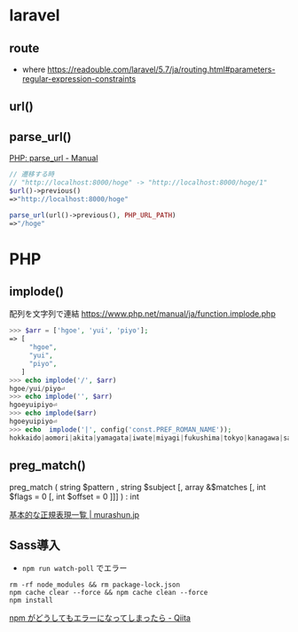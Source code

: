 # laravel
## route
- where
https://readouble.com/laravel/5.7/ja/routing.html#parameters-regular-expression-constraints

## url()

## parse_url()
[PHP: parse_url - Manual](https://www.php.net/manual/ja/function.parse-url.php)

```php
// 遷移する時
// "http://localhost:8000/hoge" -> "http://localhost:8000/hoge/1"
$url()->previous()
=>"http://localhost:8000/hoge"

parse_url(url()->previous(), PHP_URL_PATH)
=>"/hoge"
```


# PHP
## implode()
配列を文字列で連結
https://www.php.net/manual/ja/function.implode.php
```php
>>> $arr = ['hgoe', 'yui', 'piyo'];
=> [
     "hgoe",
     "yui",
     "piyo",
   ]
>>> echo implode('/', $arr)
hgoe/yui/piyo⏎
>>> echo implode('', $arr)
hgoeyuipiyo⏎
>>> echo implode($arr)
hgoeyuipiyo⏎
>>> echo  implode('|', config('const.PREF_ROMAN_NAME'));
hokkaido|aomori|akita|yamagata|iwate|miyagi|fukushima|tokyo|kanagawa|saitama|chiba|ibaraki|gunma|tochigi|yamanashi|niigata|nagano|ishikawa|toyama|fukui|aichi|shizuoka|gifu|mie|osaka|hyogo|kyoto|shiga|nara|wakayama|hiroshima|okayama|yamaguchi|shimane|tottori|ehime|kagawa|tokushima|kochi|fukuoka|saga|nagasaki|kumamoto|oita|miyazaki|kagoshima|okinawa⏎
```

## preg_match()
<!-- TODO: あとで叩く -->
preg_match ( string $pattern , string $subject [, array &$matches [, int $flags = 0 [, int $offset = 0 ]]] ) : int

[基本的な正規表現一覧 | murashun.jp](https://murashun.jp/blog/20190215-01.html)


## Sass導入
- `npm run watch-poll` でエラー
```
rm -rf node_modules && rm package-lock.json
npm cache clear --force && npm cache clean --force
npm install
```
[npm がどうしてもエラーになってしまったら - Qiita](https://qiita.com/tana08/items/d50212a1919308cc1480)

